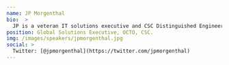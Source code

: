 ```yaml
---
name: JP Morgenthal
bio:  >
  JP is a veteran IT solutions executive and CSC Distinguished Engineer. Delivering IT services to business leaders for the past 30 years JP is a recognized thought-leader in applying emerging technology for business growth and innovation. His strengths center around transformation and modernization leveraging next generation platforms and technologies. JP has held technical executive roles in multiple businesses including: CTO, Chief Architect and Founder/CEO. Areas of expertise include strategy, architecture, application development, infrastructure and operations, cloud computing, DevOps, and integration. He is also a published author with four trade publications with his most recent being “Cloud Computing: Assessing the Risks”. JP hold both a Masters and Bachelors of Science in Computer Science from Hofstra University.
position: Global Solutions Executive, OCTO, CSC.
img: /images/speakers/jpmorgenthal.jpg
social: >
  Twitter: [@jpmorgenthal](https://twitter.com/jpmorgenthal)
---
```

